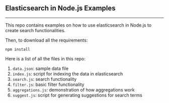 ## Elasticsearch in Node.js Examples
-------------------------------

This repo contains examples on how to use elasticsearch in Node.js to create search functionalities.


Then, to download all the requirements:

```
npm install
```

Here is a list of all the files in this repo:

1. `data.json`: sample data file
1. `index.js`: script for indexing the data in elasticsearch
1. `search.js`: search functionality
1. `filter.js`: basic filter functionality
1. `aggregations.js`: demonstration of how aggregations work
1. `suggest.js`: script for generating suggestions for search terms
